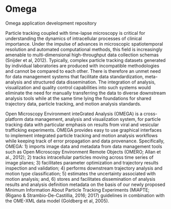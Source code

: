 Omega
=====

Omega application development repository

Particle tracking coupled with time-lapse microscopy is critical for understanding the dynamics of intracellular processes of clinical importance. Under the impulse of advances in microscopic spatiotemporal resolution and automated computational methods, this field is increasingly amenable to multi-dimensional high-throughput data collection schemas (Snijder et al, 2012). Typically, complex particle tracking datasets generated by individual laboratories are produced with incompatible methodologies and cannot be compared to each other. There is therefore an unmet need for data management systems that facilitate data standardization, meta-analysis and structured data dissemination. The integration of analysis, visualization and quality control capabilities into such systems would eliminate the need for manually transferring the data to diverse downstream analysis tools while at the same time lying the foundations for shared trajectory data, particle tracking, and motion analysis standards. 

Open Microscopy Environment inteGrated Analysis (OMEGA) is a cross-platform data management, analysis and visualization system, for particle tracking data with particular emphasis on results from viral and vesicular trafficking experiments. OMEGA provides easy to use graphical interfaces to implement integrated particle tracking and motion analysis workflows while keeping track of error propagation and data provenance. Specifically, OMEGA: 1) imports image data and metadata from data management tools such as Open Microscopy Environment Remote Objects (OMERO; Allan et al., 2012); 2) tracks intracellular particles moving across time series of image planes; 3) facilitates parameter optimization and trajectory results inspection and validation; 4) performs downstream trajectory analysis and motion type classification; 5) estimates the uncertainty associated with motion analysis; and, 6) stores and facilitates dissemination of analysis results and analysis definition metadata on the basis of our newly proposed Minimum Information About Particle Tracking Experiments (MIAPTE; (Rigano & Strambio-De-Castillia, 2016; 2017) guidelines in combination with the OME-XML data model (Goldberg et al, 2005).
